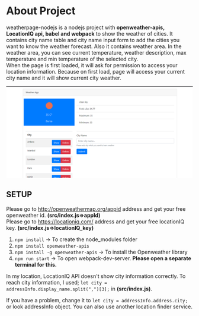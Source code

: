 # About Project
weatherpage-nodejs is a nodejs project with **openweather-apis, LocationIQ api, babel and webpack** to show the weather of cities.
It contains city name table and city name input form to add the cities you want to know the weather forecast. Also it contains weather area. 
In the weather area, you can see current temperature, weather description, max temperature and min temperature of the selected city.
<br/>When the page is first loaded, it will ask for permission to access your location information. Because on first load, page will access your current city name and it will show current city weather.

![Screenshot](https://github.com/basturkerhan/weatherpage-nodejs/blob/master/screenshot.png?raw=true)

## SETUP
Please go to http://openweathermap.org/appid address and get your free openweather id. **(src/index.js=>appId)**<br/>
Please go to https://locationiq.com/ address and get your free locationIQ key. **(src/index.js=>locationIQ_key)**<br/>

1. `npm install` -> To create the node_modules folder
2. `npm install openweather-apis`
3. `npm install -g openweather-apis` -> To install the Openweather library
4. `npm run start` -> To open webpack-dev-server. **Please open a separate terminal for this.**<br/>

In my location, LocationIQ API doesn't show city information correctly. To reach city information, I used;
`let city = addressInfo.display_name.split(",")[3];` in **(src/index.js)**. 

If you have a problem, change it to `let city = addressInfo.address.city;` or look addressInfo object. You can also use another location finder service.







